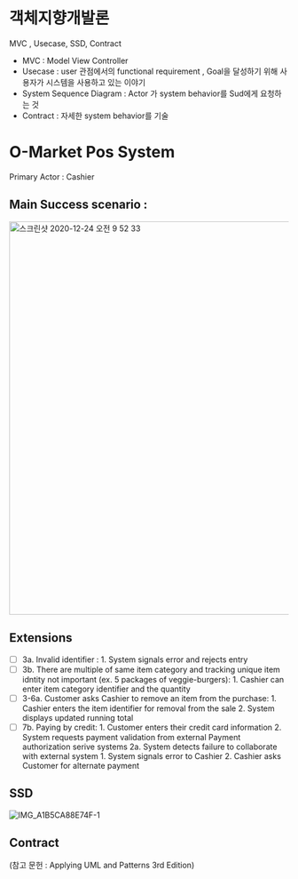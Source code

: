 # 객체지향개발론
MVC , Usecase, SSD, Contract
- MVC : Model View Controller
- Usecase : user 관점에서의 functional requirement , Goal을 달성하기 위해 사용자가 시스템을 사용하고 있는 이야기
- System Sequence Diagram : Actor 가 system behavior를 Sud에게 요청하는 것
- Contract : 자세한 system behavior를 기술

# O-Market Pos System
Primary Actor : Cashier    

## Main Success scenario : 
<img width="708" alt="스크린샷 2020-12-24 오전 9 52 33" src="https://user-images.githubusercontent.com/42709887/103047116-c9221b80-45cd-11eb-8c9f-7362b4362514.png">

## Extensions
- [ ] 3a. Invalid identifier :
        1. System signals error and rejects entry
- [ ] 3b. There are multiple of same item category and tracking unique item idntity not important (ex. 5 packages of veggie-burgers):
        1. Cashier can enter item category identifier and the quantity
- [ ] 3-6a. Customer asks Cashier to remove an item from the purchase:
        1. Cashier enters the item identifier for removal from the sale
        2. System displays updated running total
- [ ] 7b. Paying by credit:
        1. Customer enters their credit card information
        2. System requests payment validation from external Payment authorization serive systems
            2a. System detects failure to collaborate with external system
                1. System signals error to Cashier
                2. Cashier asks Customer for alternate payment

## SSD
![IMG_A1B5CA88E74F-1](https://user-images.githubusercontent.com/42709887/103047789-eb1c9d80-45cf-11eb-8447-0c4358ac1445.jpeg)


## Contract


(참고 문헌 : Applying UML and Patterns 3rd Edition)
